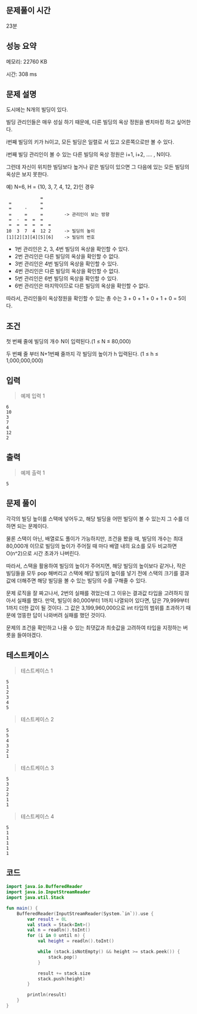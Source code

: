 ## 문제풀이 시간

23분

## 성능 요약

메모리: 22760 KB

시간: 308 ms

## 문제 설명

도시에는 N개의 빌딩이 있다.

빌딩 관리인들은 매우 성실 하기 때문에, 다른 빌딩의 옥상 정원을 벤치마킹 하고 싶어한다.

i번째 빌딩의 키가 hi이고, 모든 빌딩은 일렬로 서 있고 오른쪽으로만 볼 수 있다.

i번째 빌딩 관리인이 볼 수 있는 다른 빌딩의 옥상 정원은 i+1, i+2, .... , N이다.

그런데 자신이 위치한 빌딩보다 높거나 같은 빌딩이 있으면 그 다음에 있는 모든 빌딩의 옥상은 보지 못한다.

예) N=6, H = {10, 3, 7, 4, 12, 2}인 경우

```
             =
 =           =
 =     -     =
 =     =     =        -> 관리인이 보는 방향
 =  -  =  =  =
 =  =  =  =  =  =
10  3  7  4  12 2     -> 빌딩의 높이
[1][2][3][4][5][6]    -> 빌딩의 번호
```

- 1번 관리인은 2, 3, 4번 빌딩의 옥상을 확인할 수 있다.
- 2번 관리인은 다른 빌딩의 옥상을 확인할 수 없다.
- 3번 관리인은 4번 빌딩의 옥상을 확인할 수 있다.
- 4번 관리인은 다른 빌딩의 옥상을 확인할 수 없다.
- 5번 관리인은 6번 빌딩의 옥상을 확인할 수 있다.
- 6번 관리인은 마지막이므로 다른 빌딩의 옥상을 확인할 수 없다.

따라서, 관리인들이 옥상정원을 확인할 수 있는 총 수는 3 + 0 + 1 + 0 + 1 + 0 = 5이다.

## 조건

첫 번째 줄에 빌딩의 개수 N이 입력된다.(1 ≤ N ≤ 80,000)

두 번째 줄 부터 N+1번째 줄까지 각 빌딩의 높이가 h 입력된다. (1 ≤ h ≤ 1,000,000,000)

## 입력

> 예제 입력 1
> 

```
6
10
3
7
4
12
2
```

## 출력

> 예제 출력 1
> 

```
5
```

## 문제 풀이

각각의 빌딩 높이를 스택에 넣어두고, 해당 빌딩을 어떤 빌딩이 볼 수 있는지 그 수를 더하면 되는 문제이다.

물론 스택이 아닌, 배열로도 풀이가 가능하지만, 조건을 봤을 때, 빌딩의 개수는 최대 80,000개 이므로 빌딩의 높이가 주어질 때 마다 배열 내의 요소를 모두 비교하면 O(n^2)으로 시간 초과가 나버린다.

따라서, 스택을 활용하여 빌딩의 높이가 주어지면, 해당 빌딩의 높이보다 같거나, 작은 빌딩들을 모두 pop 해버리고 스택에 해당 빌딩의 높이를 넣기 전에 스택의 크기를 결과값에 더해주면 해당 빌딩을 볼 수 있는 빌딩의 수를 구해줄 수 있다.

문제 로직을 잘 짜고나서, 2번의 실패를 겪었는데 그 이유는 결과값 타입을 고려하지 않아서 실패를 했다. 만약, 빌딩이 80,000부터 1까지 나열되어 있다면, 답은 79,999부터 1까지 더한 값이 될 것이다. 그 값은 3,199,960,000으로 int 타입의 범위를 초과하기 때문에 엉뚱한 답이 나와버려 실패를 했던 것이다.

문제의 조건을 확인하고 나올 수 있는 최댓값과 최솟값을 고려하여 타입을 지정하는 버릇을 들여야겠다.

## 테스트케이스

> 테스트케이스 1
> 

```
5
1
2
3
4
5
```

> 테스트케이스 2
> 

```
5
5
4
3
2
1
```

> 테스트케이스 3
> 

```
5
3
2
2
1
1
```

> 테스트케이스 4
> 

```
5
1
1
1
1
1
```

## 코드

```kotlin
import java.io.BufferedReader
import java.io.InputStreamReader
import java.util.Stack

fun main() {
    BufferedReader(InputStreamReader(System.`in`)).use {
        var result = 0L
        val stack = Stack<Int>()
        val n = readln().toInt()
        for (i in 0 until n) {
            val height = readln().toInt()

            while (stack.isNotEmpty() && height >= stack.peek()) {
                stack.pop()
            }

            result += stack.size
            stack.push(height)
        }

        println(result)
    }
}
```
